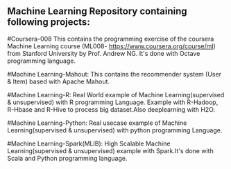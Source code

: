 Machine Learning Repository containing following projects:
-------------------------------------------------------------

#Coursera-008
This contains the programming exercise of the coursera Machine Learning course (ML008- https://www.coursera.org/course/ml) from Stanford University by Prof. Andrew NG. It's done with Octave programming language.


#Machine Learning-Mahout:
This contains the recommender system (User & Item) based with Apache Mahout.

#Machine Learning-R:
Real World example of Machine Learning(supervised & unsupervised) with R programming Language.
Example with R-Hadoop, R-Hbase and R-Hive to process big dataset.Also deeplearning with H2O.

#Machine Learning-Python:
Real usecase example of Machine Learning(supervised & unsupervised) with python programming Language.

#Machine Learning-Spark(MLIB):
High Scalable Machine Learning(supervised & unsupervised) example  with Spark.It's done with Scala and Python programming language.
